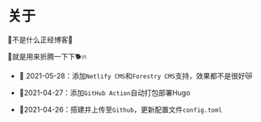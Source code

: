 # 关于


:vulcan_salute:不是什么正经博客:bug:

:eyes:就是用来折腾一下下:dog2::fire:



- :calendar: 2021-05-28：添加`Netlify CMS`和`Forestry CMS`支持，效果都不是很好:crying_cat_face:

- :calendar:2021-04-27：添加`GitHub Action`自动打包部署Hugo

- :calendar:2021-04-26：搭建并上传至`Github`，更新配置文件`config.toml`


